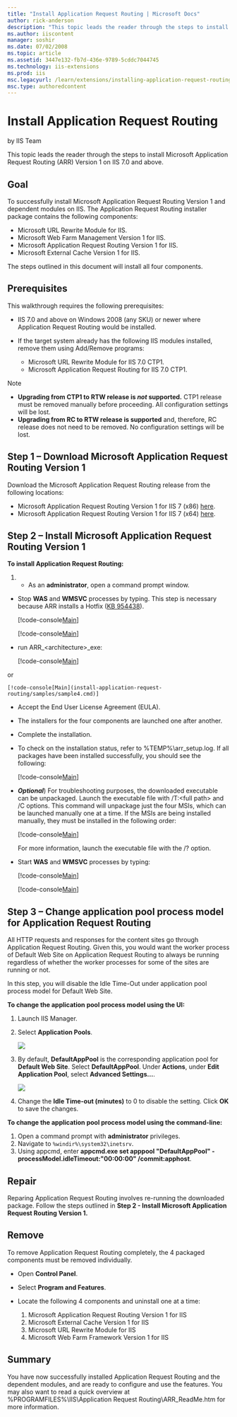 ```yaml
---
title: "Install Application Request Routing | Microsoft Docs"
author: rick-anderson
description: "This topic leads the reader through the steps to install Microsoft Application Request Routing (ARR) Version 1 on IIS 7.0 and above. Goal To successfully ins..."
ms.author: iiscontent
manager: soshir
ms.date: 07/02/2008
ms.topic: article
ms.assetid: 3447e132-fb7d-436e-9789-5cddc7044745
ms.technology: iis-extensions
ms.prod: iis
msc.legacyurl: /learn/extensions/installing-application-request-routing-arr/install-application-request-routing
msc.type: authoredcontent
---
```

Install Application Request Routing
====================
by IIS Team

This topic leads the reader through the steps to install Microsoft Application Request Routing (ARR) Version 1 on IIS 7.0 and above.

## Goal

To successfully install Microsoft Application Request Routing Version 1 and dependent modules on IIS. The Application Request Routing installer package contains the following components:

- Microsoft URL Rewrite Module for IIS.
- Microsoft Web Farm Management Version 1 for IIS.
- Microsoft Application Request Routing Version 1 for IIS.
- Microsoft External Cache Version 1 for IIS.

The steps outlined in this document will install all four components.

## Prerequisites

This walkthrough requires the following prerequisites:

- IIS 7.0 and above on Windows 2008 (any SKU) or newer where Application Request Routing would be installed.
- If the target system already has the following IIS modules installed, remove them using Add/Remove programs:

    - Microsoft URL Rewrite Module for IIS 7.0 CTP1.
    - Microsoft Application Request Routing for IIS 7.0 CTP1.

> [!NOTE]
>  
> 
> - **Upgrading from CTP1 to RTW release is *not* supported.** CTP1 release must be removed manually before proceeding. All configuration settings will be lost.
> - **Upgrading from RC to RTW release is supported** and, therefore, RC release does not need to be removed. No configuration settings will be lost.


## Step 1 – Download Microsoft Application Request Routing Version 1

Download the Microsoft Application Request Routing release from the following locations:

- Microsoft Application Request Routing Version 1 for IIS 7 (x86) [here](https://iis.net/downloads/default.aspx?tabid=34&amp;g=6&amp;i=1709).
- Microsoft Application Request Routing Version 1 for IIS 7 (x64) [here](https://iis.net/downloads/default.aspx?tabid=34&amp;g=6&amp;i=1712).

## Step 2 – Install Microsoft Application Request Routing Version 1

**To install Application Request Routing:** 

1. - As an **administrator**, open a command prompt window.
- Stop **WAS** and **WMSVC** processes by typing. This step is necessary because ARR installs a Hotfix ([KB 954438](https://support.microsoft.com/kb/954438)).  

    [!code-console[Main](install-application-request-routing/samples/sample1.cmd)]

    [!code-console[Main](install-application-request-routing/samples/sample2.cmd)]
- run ARR\_&lt;architecture&gt;\_exe:  

    [!code-console[Main](install-application-request-routing/samples/sample3.cmd)]

 or

    [!code-console[Main](install-application-request-routing/samples/sample4.cmd)]
- Accept the End User License Agreement (EULA).
- The installers for the four components are launched one after another.
- Complete the installation.
- To check on the installation status, refer to %TEMP%\arr\_setup.log. If all packages have been installed successfully, you should see the following:  

    [!code-console[Main](install-application-request-routing/samples/sample5.cmd)]
- ***Optional***) For troubleshooting purposes, the downloaded executable can be unpackaged. Launch the executable file with /T:&lt;full path&gt; and /C options. This command will unpackage just the four MSIs, which can be launched manually one at a time. If the MSIs are being installed manually, they must be installed in the following order:  

    [!code-console[Main](install-application-request-routing/samples/sample6.cmd)]

    For more information, launch the executable file with the /? option.
- Start **WAS** and **WMSVC** processes by typing:  

    [!code-console[Main](install-application-request-routing/samples/sample7.cmd)]

    [!code-console[Main](install-application-request-routing/samples/sample8.cmd)]

## Step 3 – Change application pool process model for Application Request Routing

All HTTP requests and responses for the content sites go through Application Request Routing. Given this, you would want the worker process of Default Web Site on Application Request Routing to always be running regardless of whether the worker processes for some of the sites are running or not.

In this step, you will disable the Idle Time-Out under application pool process model for Default Web Site.

**To change the application pool process model using the UI:** 

1. Launch IIS Manager.  
 2. Select **Application Pools**.

    [![](install-application-request-routing/_static/image2.jpg)](install-application-request-routing/_static/image1.jpg)
2. By default, **DefaultAppPool** is the corresponding application pool for **Default Web Site**. Select **DefaultAppPool**. Under **Actions**, under **Edit Application Pool**, select **Advanced Settings…**.

    [![](install-application-request-routing/_static/image4.jpg)](install-application-request-routing/_static/image3.jpg)
3. Change the **Idle Time-out (minutes)** to 0 to disable the setting. Click **OK** to save the changes.

**To change the application pool process model using the command-line:** 

1. Open a command prompt with **administrator** privileges.
2. Navigate to `%windir%\system32\inetsrv`.
3. Using appcmd, enter **appcmd.exe set apppool "DefaultAppPool" -processModel.idleTimeout:"00:00:00" /commit:apphost**.

## Repair

Reparing Application Request Routing involves re-running the downloaded package. Follow the steps outlined in **Step 2 - Install Microsoft Application Request Routing Version 1.**

## Remove

To remove Application Request Routing completely, the 4 packaged components must be removed individually.

- Open **Control Panel**.
- Select **Program and Features**.
- Locate the following 4 components and uninstall one at a time:  

    1. Microsoft Application Request Routing Version 1 for IIS
    2. Microsoft External Cache Version 1 for IIS
    3. Microsoft URL Rewrite Module for IIS
    4. Microsoft Web Farm Framework Version 1 for IIS

## Summary

You have now successfully installed Application Request Routing and the dependent modules, and are ready to configure and use the features. You may also want to read a quick overview at %PROGRAMFILES%\IIS\Application Request Routing\ARR\_ReadMe.htm for more information.